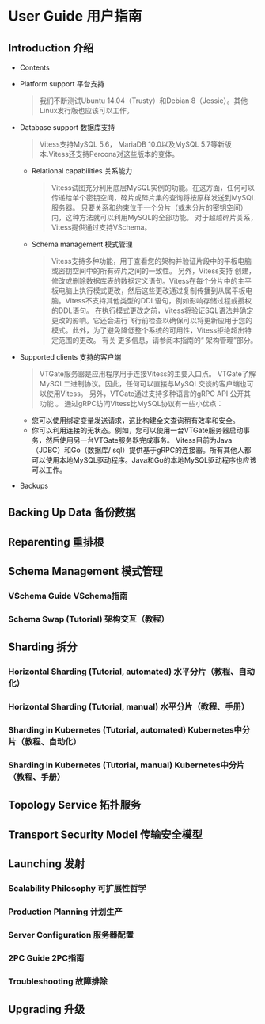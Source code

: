 # User Guide 用户指南
## Introduction 介绍
- Contents
- Platform support 平台支持
  > 我们不断测试Ubuntu 14.04（Trusty）和Debian 8（Jessie）。其他Linux发行版也应该可以工作。

- Database support 数据库支持
  > Vitess支持MySQL 5.6， MariaDB 10.0以及MySQL 5.7等新版本.Vitess还支持Percona对这些版本的变体。

  - Relational capabilities 关系能力
    > Vitess试图充分利用底层MySQL实例的功能。在这方面，任何可以传递给单个密钥空间，碎片或碎片集的查询将按原样发送到MySQL服务器。
    只要关系和约束位于一个分片（或未分片的密钥空间）内，这种方法就可以利用MySQL的全部功能。
    对于超越碎片关系，Vitess提供通过支持VSchema。

  - Schema management 模式管理
    > Vitess支持多种功能，用于查看您的架构并验证片段中的平板电脑或密钥空间中的所有碎片之间的一致性。
    另外，Vitess支持 创建，修改或删除数据库表的数据定义语句。Vitess在每个分片中的主平板电脑上执行模式更改，然后这些更改通过复制传播到从属平板电脑。Vitess不支持其他类型的DDL语句，例如影响存储过程或授权的DDL语句。
    在执行模式更改之前，Vitess将验证SQL语法并确定更改的影响。它还会进行飞行前检查以确保可以将更新应用于您的模式。此外，为了避免降低整个系统的可用性，Vitess拒绝超出特定范围的更改。
    有关 更多信息，请参阅本指南的“ 架构管理”部分。

- Supported clients 支持的客户端
  >VTGate服务器是应用程序用于连接Vitess的主要入口点。
  VTGate了解MySQL二进制协议。因此，任何可以直接与MySQL交谈的客户端也可以使用Vitess。
  另外，VTGate通过支持多种语言的gRPC API 公开其功能 。
  通过gRPC访问Vitess比MySQL协议有一些小优点：
  - 您可以使用绑定变量发送请求，这比构建全文查询稍有效率和安全。
  - 你可以利用连接的无状态。例如，您可以使用一台VTGate服务器启动事务，然后使用另一台VTGate服务器完成事务。
  Vitess目前为Java（JDBC）和Go（数据库/ sql）提供基于gRPC的连接器。所有其他人都可以使用本地MySQL驱动程序。Java和Go的本地MySQL驱动程序也应该可以工作。

- Backups

## Backing Up Data  备份数据
## Reparenting  重排根
## Schema Management  模式管理
### VSchema Guide VSchema指南
### Schema Swap (Tutorial)  架构交互（教程）
## Sharding 拆分
### Horizontal Sharding (Tutorial, automated) 水平分片（教程、自动化）
### Horizontal Sharding (Tutorial, manual) 水平分片（教程、手册）
### Sharding in Kubernetes (Tutorial, automated) Kubernetes中分片（教程、自动化）
### Sharding in Kubernetes (Tutorial, manual) Kubernetes中分片（教程、手册）
## Topology Service 拓扑服务
## Transport Security Model 传输安全模型
## Launching  发射
### Scalability Philosophy  可扩展性哲学
### Production Planning 计划生产
### Server Configuration  服务器配置
### 2PC Guide 2PC指南
### Troubleshooting 故障排除
## Upgrading 升级
